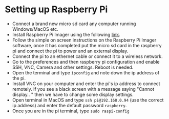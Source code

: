 # Setting up Raspberry Pi

- Connect a brand new micro sd card any computer running Windows/MacOS etc.  
- Install Raspberry Pi Imager using the following [link](https://www.raspberrypi.org/software/).
- Follow the simple on screen instructions on the Raspberry Pi Imager software, once it has completed put the micro sd card in the raspberry pi and connect the pi to power and an external display.  
- Connect the pi to an ethernet cable or connect it to a wireless network.  
- Go to the preferences and then raspberry pi configuration and enable SSH, VNC, Camera and other settings. Reboot is needed.     
- Open the terminal and type ```ipconfig``` and note down the ip address of the pi.  
- Install VNC on your computer and enter the pi's ip address to connect remotely. If you see a black screen with a message saying "Cannot display.. " then we have to change some display settings.  
- Open terminal in MacOS and type ```ssh pi@192.168.0.94``` (use the correct ip address) and enter the default password ```raspberry```.   
- Once you are in the pi terminal, type ```sudo raspi-config```  
